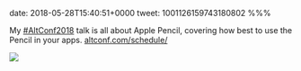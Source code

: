 date: 2018-05-28T15:40:51+0000
tweet: 1001126159743180802
%%%

My [#AltConf2018](https://twitter.com/hashtag/AltConf2018) talk is all about Apple Pencil, covering how best to use the Pencil in your apps. [altconf.com/schedule/](http://altconf.com/schedule/)

![](DeS245aWsAIqzqj.jpg)
